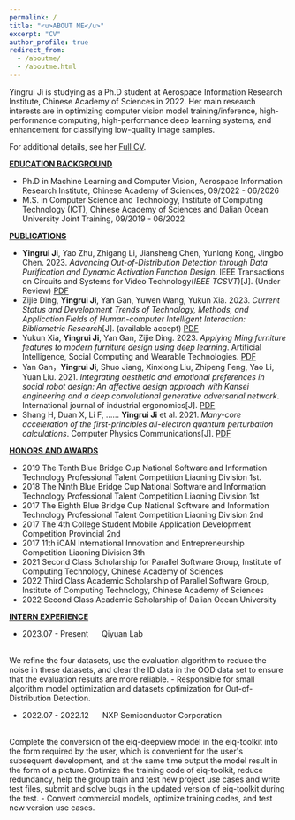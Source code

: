 ```yaml
---
permalink: /
title: "<u>ABOUT ME</u>"
excerpt: "CV"
author_profile: true
redirect_from: 
  - /aboutme/
  - /aboutme.html
---
```


Yingrui Ji is studying as a Ph.D student at Aerospace Information Research Institute, Chinese Academy of Sciences in 2022. Her main research interests are in optimizing computer vision model training/inference, high-performance computing, high-performance deep learning systems, and enhancement for classifying low-quality image samples.

For additional details, see her [Full CV](../files/CV_Yingrui_Ji.pdf).

<!-- <br> -->

**<u>EDUCATION BACKGROUND</u>**

* Ph.D in Machine Learning and Computer Vision, Aerospace Information Research Institute, Chinese Academy of Sciences, 09/2022 - 06/2026
* M.S. in Computer Science and Technology, Institute of Computing Technology (ICT), Chinese Academy of Sciences and Dalian Ocean University  Joint Training, 09/2019 - 06/2022

<!-- <br> -->

<!-- **<u>RESEARCH EXPERIENCE</u>**

* _**IrGEMM: An Input-Aware Tuning Framework for Irregular GEMM on ARM and X86 CPUs**_

	10/2022 - 04/2023

    * Generated hundreds of highly optimized assembly kernels for diverse irregular GEMM types based on computing templates, the instruction mapping rules between templates and assembly codes, and pipeline optimization strategies.
    * Abstracted tiling problems of GEMM into boxing problems that utilizes dynamic programming approach to minimum memory access of Irregular GEMM and maximum computational memory access ratio.
    * Built a load-balanced multithreaded scheduling framework for processing batch matrix multiplication to achieve the ultimate multi-threaded speedup.
    * Implemented a high-performance irregular matrix multiplication library for ARMv8 and Intel cascade Lake architectures. 
    * Increased the speed-up ratio of irregular DGEMM in a single-threaded environment to 2.3x, 2.7x, and 2.5x in comparison to Intel MKL, ARMPL, LIBXSMM, and BLIS; increased the speed-up ratio of irregular DGEMM in a multi-threaded environment to 3.4x, 14.6x, and 14.3x in comparison to Intel MKL, ARMPL, LIBXSMM, and BLIS.

* _**IATF: An Input-Aware Tuning Framework for Compact BLAS Based on ARMv8 CPUs**_

    10/2021 - 04/2022                         


    * Proposed computing kernel templates for GEMM and TRSM based on the SIMD-friendly data layout and analyzed the compute-to-memory-access ratio to find the optimal kernel size; and optimized instruction selection.  
    * Carefully designed the data packing kernel so that the memory accesses of the computing kernel are contiguous.  
    * Proposed an adaptive tuning framework to chooses an appropriate number of matrices for batch operation each time according to L1 cache size and matrix size, and chooses the optimal data packing kernel and computing kernel according to the input matrix properties.
    * Increased the speed-up ratio of GEMM and TRSM to 4x and 5x in comparison to ARMPL under double-precision floating-point operation.

* _**LBBGEMM: A Load-Balanced Batch GEMM Framework on ARM CPUs**_	

    05/2022 - 10/2022                                          


    * Designed high-performance small GEMM kernels without data packaging to greatly reduce the memory accessing overhead.                                                                                                      
    * Presented a load-balanced multi-thread task scheduling strategy for batch GEMM to improve multi-core performance dramatically.
    * Increased the speed-up ratio of DGEMM\_Batch to 2.3x for a single thread and 4.2x for 48 threads in comparison to ARMPL.   

* _**High-performance Image Processing Algorithms Optimization Based On ARMv8 CPUs**_,	

    10/2020 - 10/2021

    * Sorted image processing algorithms into three types (data irrelevant algorithm, data sharing algorithm and irregular memory access algorithm). 
    * Built a high-performance image processing algorithms library by writing the underlying code with Arm Neon Intrinsic and optimizing multi-threaded performance with OpenMP.
    * Presented optimized image processing algorithm library based on ARMv8 architecture and substantially improved the image processing performance by optimizing the algorithms, memory access, SIMD, and assembly instruction. 
    * Increased the speed-up ratio of cvtColor, Resize and Filter modules to 1.2x, 2x, and 2x in comparison to the OpenCV algorithms library.                                                                                                 
<br> -->

**<u>PUBLICATIONS</u>**

- **Yingrui Ji**, Yao Zhu, Zhigang Li, Jiansheng Chen, Yunlong Kong, Jingbo Chen. 2023. *Advancing Out-of-Distribution Detection through Data Purification and Dynamic Activation Function Design*. IEEE Transactions on Circuits and Systems for Video Technology(*IEEE TCSVT*)[J]. (Under Review) [PDF](../files/OOD.pdf)
- Zijie Ding, **Yingrui Ji**, Yan Gan, Yuwen Wang, Yukun Xia. 2023. *Current Status and Development Trends of Technology, Methods, and Application Fields of Human-computer Intelligent Interaction: Bibliometric Research*[J]. (available accept) [PDF](../files/Bib.pdf)
- Yukun Xia, **Yingrui Ji**, Yan Gan, Zijie Ding. 2023. *Applying Ming furniture features to modern furniture design using deep learning*. Artificial Intelligence, Social Computing and Wearable Technologies. [PDF](../files/Ming.pdf) 
- Yan Gan，**Yingrui Ji**, Shuo Jiang, Xinxiong Liu, Zhipeng Feng, Yao Li, Yuan Liu. 2021. *Integrating aesthetic and emotional preferences in social robot design: An affective design approach with Kansei engineering and a deep convolutional generative adversarial network*.  International journal of industrial ergonomics[J]. [PDF](../files/Integrating.pdf)
- Shang H, Duan X, Li F, ……  **Yingrui Ji** et al. 2021. *Many-core acceleration of the first-principles all-electron quantum perturbation calculations*. Computer Physics Communications[J]. [PDF](../files/Many-core.pdf)
<!-- <br> -->

**<u>HONORS AND AWARDS</u>**
- 2019  The Tenth Blue Bridge Cup National Software and Information Technology Professional Talent Competition Liaoning Division 1st. 
- 2018  The Ninth Blue Bridge Cup National Software and Information Technology Professional Talent Competition Liaoning Division 1st
- 2017  The Eighth Blue Bridge Cup National Software and Information Technology Professional Talent Competition Liaoning Division 2nd
- 2017  The 4th College Student Mobile Application Development Competition Provincial 2nd
- 2017  11th iCAN International Innovation and Entrepreneurship Competition Liaoning Division 3th
- 2021  Second Class Scholarship for Parallel Software Group, Institute of Computing Technology, Chinese Academy of Sciences
- 2022  Third Class Academic Scholarship of Parallel Software Group, Institute of Computing Technology, Chinese Academy of Sciences
- 2022  Second Class Academic Scholarship of Dalian Ocean University

<!-- <script type="text/javascript" src="//rf.revolvermaps.com/0/0/8.js?i=5nr50ha4g8t&amp;m=0&amp;c=ff0000&amp;cr1=ffffff&amp;f=arial&amp;l=33" async="async"></script> -->


<body>
  <!-- <script type="text/javascript" src="//rf.revolvermaps.com/0/0/8.js?i=5n9ujlwbwki&amp;m=0&amp;c=ff0000&amp;cr1=ffffff&amp;f=arial&amp;l=33" id="hidden_ip" async="async" style="display:none;"></script> -->
  <script type="text/javascript" src="//rf.revolvermaps.com/0/0/3.js?i=50bkhsij1x8&amp;b=0&amp;s=14&amp;m=2&amp;cl=ffffff&amp;co=ffffff&amp;cd=ffffff&amp;v0=0&amp;v1=0&amp;r=1" async="async"></script>
</body>

<!-- <br> -->

**<u>INTERN EXPERIENCE</u>**
 
- 2023.07 - Present $\quad$   Qiyuan Lab
<br>
We refine the four datasets, use the evaluation algorithm to reduce the noise in these datasets, and clear the ID data in the OOD data set to ensure that the evaluation results are more reliable. 
  - Responsible for small algorithm model optimization and datasets optimization for Out-of-Distribution Detection.

- 2022.07 - 2022.12 $\quad$   NXP Semiconductor Corporation
<br>
Complete the conversion of the eiq-deepview model in the eiq-toolkit into the form required by the user, which is convenient for the user's subsequent development, and at the same time output the model result in the form of a picture. Optimize the training code of eiq-toolkit, reduce redundancy, help the group train and test new project use cases and write test files, submit and solve bugs in the updated version of eiq-toolkit during the test. 
  - Convert commercial models, optimize training codes, and test new version use cases.
    
<!-- 
<br>

**<u>PROFESSIONAL SKILLS</u>**

- Mastered ARM assembly, X86 assembly, and programming with C 
- Proficient in OpenMP, Arm Neon, Intel AVX512 and etc. 
- Solid knowledge in Linux basic commands, data structure and computer architecture -->
